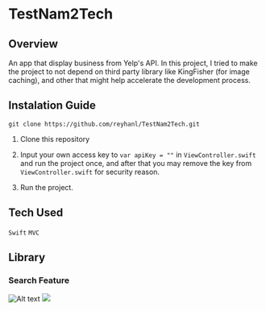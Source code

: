 # TestNam2Tech

## Overview
An app that display business from Yelp's API.
In this project, I tried to make the project to not depend on third party library like KingFisher (for image caching), and other that might 
help accelerate the development process.

## Instalation Guide
```
git clone https://github.com/reyhanl/TestNam2Tech.git
```
1. Clone this repository

2. Input your own access key to `var apiKey = ""` in `ViewController.swift` and run the project once, and after that you may remove the key from `ViewController.swift` for security reason.
3. Run the project.

## Tech Used
`Swift` `MVC`

## Library
### Search Feature
![Alt text](https://raw.github.com/reyhanl/TestNam2Tech/main/searchWhileFiltering.png?sanitize=true)
<img src="https://raw.github.com/reyhanl/TestNam2Tech/main/searchWhileFiltering.png?sanitize=true">

